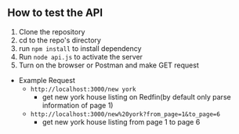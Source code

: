 ## How to test the API

1. Clone the repository
2. cd to the repo's directory
3. run `npm install` to install dependency
4. Run `node api.js` to activate the server
5. Turn on the browser or Postman and make GET request

- Example Request
  - `http://localhost:3000/new york`
    - get new york house listing on Redfin(by default only parse information of page 1)
  - `http://localhost:3000/new%20york?from_page=1&to_page=6`
    - get new york house listing from page 1 to page 6
